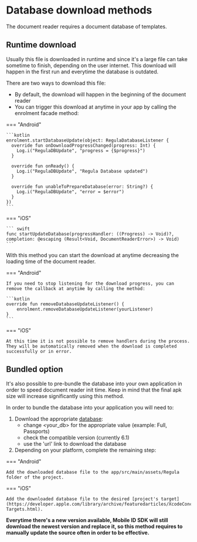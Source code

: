 # Database download methods
The document reader requires a document database of templates.

## Runtime download

Usually this file is downloaded in runtime and since it's a large file can take sometime to finish, depending on the user internet.
This download will happen in the first run and everytime the database is outdated. 

There are two ways to download this file:
- By default, the download will happen in the beginning of the document reader
- You can trigger this download at anytime in your app by calling the enrolment facade method:

=== "Android"

    ```kotlin
    enrolment.startDatabaseUpdate(object: RegulaDatabaseListener {
      override fun onDownloadProgressChanged(progress: Int) {
        Log.i("RegulaDBUpdate", "progress = {$progress}")
      }
    
      override fun onReady() {
        Log.i("RegulaDBUpdate", "Regula Database updated")
      }
    
      override fun unableToPrepareDatabase(error: String?) {
        Log.i("RegulaDBUpdate", "error = $error")
      }
    })
    ```

=== "iOS"

    ``` swift
    func startUpdateDatabase(progressHandler: ((Progress) -> Void)?, completion: @escaping (Result<Void, DocumentReaderError>) -> Void)
    ```

With this method you can start the download at anytime decreasing the loading time of the document reader.

=== "Android"

    If you need to stop listening for the download progress, you can remove the callback at anytime by calling the method:

    ```kotlin
    override fun removeDatabaseUpdateListener() {
        enrolment.removeDatabaseUpdateListener(yourListener)
    }
    ```

=== "iOS"

    At this time it is not possible to remove handlers during the process. They will be automatically removed when the download is completed successfully or in error.

## Bundled option

It's also possible to pre-bundle the database into your own application in order to speed document reader init time.
Keep in mind that the final apk size will increase significantly using this method.

In order to bundle the database into your application you will need to:

1. Download the appropriate [database](https://software.regulaforensics.com/mobile_sdk_db/<your_db>/db.json):
    - change <your_db\> for the appropriate value (example: Full, Passports)
    - check the compatible version (currently 6.1)
    - use the 'url' link to download the database
2. Depending on your platform, complete the remaining step:

=== "Android"

    Add the downloaded database file to the app/src/main/assets/Regula folder of the project.

=== "iOS"

    Add the downloaded database file to the desired [project's target](https://developer.apple.com/library/archive/featuredarticles/XcodeConcepts/Concept-Targets.html).

**Everytime there's a new version available, Mobile ID SDK will still download the newest version and replace it, 
so this method requires to manually update the source often in order to be effective.**

